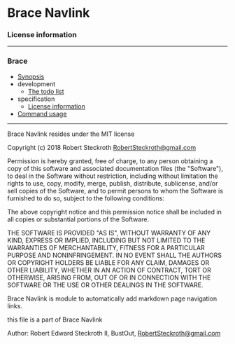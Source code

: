 # Brace Navlink
### License information


----
### Brace
* [Synopsis ](/home/nickali/Restarian/brace_navlink/docs_raw/specification/license.md)
* development
  * [The todo list](/home/nickali/Restarian/brace_navlink/docs_raw/specification/license.md)
* specification
  * [License information](/home/nickali/Restarian/brace_navlink/docs_raw/specification/license.md)
* [Command usage](/home/nickali/Restarian/brace_navlink/docs_raw/specification/license.md)

----

Brace Navlink resides under the MIT license

Copyright (c) 2018 Robert Steckroth <RobertSteckroth@gmail.com>

Permission is hereby granted, free of charge, to any person obtaining a copy
of this software and associated documentation files (the "Software"), to deal
in the Software without restriction, including without limitation the rights
to use, copy, modify, merge, publish, distribute, sublicense, and/or sell
copies of the Software, and to permit persons to whom the Software is
furnished to do so, subject to the following conditions:

The above copyright notice and this permission notice shall be included in all
copies or substantial portions of the Software.

THE SOFTWARE IS PROVIDED "AS IS", WITHOUT WARRANTY OF ANY KIND, EXPRESS OR
IMPLIED, INCLUDING BUT NOT LIMITED TO THE WARRANTIES OF MERCHANTABILITY,
FITNESS FOR A PARTICULAR PURPOSE AND NONINFRINGEMENT. IN NO EVENT SHALL THE
AUTHORS OR COPYRIGHT HOLDERS BE LIABLE FOR ANY CLAIM, DAMAGES OR OTHER
LIABILITY, WHETHER IN AN ACTION OF CONTRACT, TORT OR OTHERWISE, ARISING FROM,
OUT OF OR IN CONNECTION WITH THE SOFTWARE OR THE USE OR OTHER DEALINGS IN THE
SOFTWARE.

  Brace Navlink is module to automatically add markdown page navigation links.

  this file is a part of Brace Navlink 

 Author: Robert Edward Steckroth II, BustOut, <RobertSteckroth@gmail.com>

